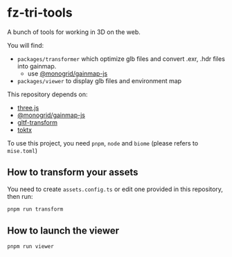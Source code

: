 # fz-tri-tools

A bunch of tools for working in 3D on the web.

You will find:
- `packages/transformer` which optimize glb files and convert .exr, .hdr files into gainmap.
   - use [@monogrid/gainmap-js](https://gainmap-creator.monogrid.com/)
- `packages/viewer` to display glb files and environment map

This repository depends on:
  - [three.js](https://threejs.org/)
  - [@monogrid/gainmap-js](https://gainmap-creator.monogrid.com/)
  - [gltf-transform](https://gltf-transform.dev/)
  - [toktx](https://github.khronos.org/KTX-Software/ktxtools/toktx.html)

To use this project, you need `pnpm`, `node` and `biome` (please refers to `mise.toml`)

## How to transform your assets

You need to create `assets.config.ts` or edit one provided in this repository, then run:

```sh
pnpm run transform
```

## How to launch the viewer

```sh
pnpm run viewer
```

